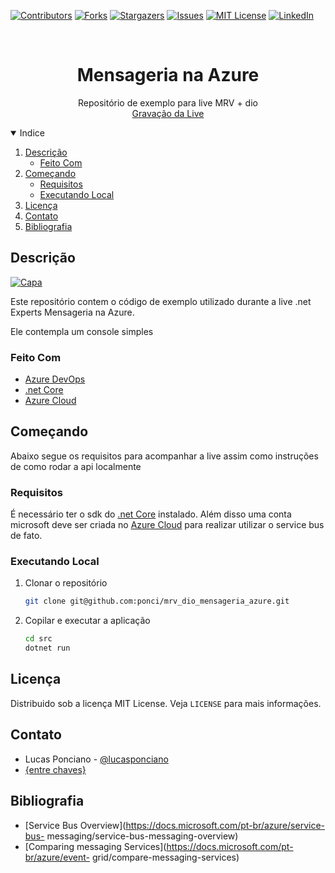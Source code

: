 <!--
*** Thanks for checking out the Best-README-Template. If you have a suggestion
*** that would make this better, please fork the repo and create a pull request
*** or simply open an issue with the tag "enhancement".
*** Thanks again! Now go create something AMAZING! :D
-->



<!-- PROJECT SHIELDS -->
<!--
*** I'm using markdown "reference style" links for readability.
*** Reference links are enclosed in brackets [ ] instead of parentheses ( ).
*** See the bottom of this document for the declaration of the reference variables
*** for contributors-url, forks-url, etc. This is an optional, concise syntax you may use.
*** https://www.markdownguide.org/basic-syntax/#reference-style-links
-->
[![Contributors][contributors-shield]][contributors-url]
[![Forks][forks-shield]][forks-url]
[![Stargazers][stars-shield]][stars-url]
[![Issues][issues-shield]][issues-url]
[![MIT License][license-shield]][license-url]
[![LinkedIn][linkedin-shield]][linkedin-url]



<!-- PROJECT LOGO -->
<br />
<p align="center">

  <h1 align="center">Mensageria na Azure</h1>

  <p align="center">
    Repositório de exemplo para live MRV + dio
    <br />
    <a href="">Gravação da Live</a>
  </p>
</p>



<!-- TABLE OF CONTENTS -->
<details open="open">
  <summary>Indice</summary>
  <ol>
    <li>
      <a href="#descrição">Descrição</a>
      <ul>
        <li><a href="#feito-com">Feito Com</a></li>
      </ul>
    </li>
    <li>
      <a href="#começando">Começando</a>
      <ul>
        <li><a href="#requisitos">Requisitos</a></li>
        <li><a href="#executando-local">Executando Local</a></li>
      </ul>
    </li>
    <li><a href="#licença">Licença</a></li>
    <li><a href="#contato">Contato</a></li>
    <li><a href="#bibliografia">Bibliografia</a></li>
  </ol>
</details>



<!-- Descrição -->
## Descrição

[![Capa][product-screenshot]](https://github.com/ponci/mrv_dio_mensageria_azure/blob/main/MensageriaAzure.pdf)

Este repositório contem o código de exemplo utilizado durante a live .net Experts Mensageria na Azure.

Ele contempla um console simples

### Feito Com

* [Azure DevOps](https://azure.microsoft.com/pt-br/services/devops/)
* [.net Core](https://dotnet.microsoft.com/download/dotnet/3.1)
* [Azure Cloud](https://portal.azure.com/)



<!-- Começando -->
## Começando

Abaixo segue os requisitos para acompanhar a live assim como instruções de como rodar a api localmente

### Requisitos

É necessário ter o sdk do [.net Core](https://dotnet.microsoft.com/download/dotnet/3.1) instalado. Além disso uma conta microsoft deve ser criada no [Azure Cloud](https://portal.azure.com/) para realizar utilizar o service bus de fato.

### Executando Local

1. Clonar o repositório
   ```sh
   git clone git@github.com:ponci/mrv_dio_mensageria_azure.git
   ```
2. Copilar e executar a aplicação
   ```sh
   cd src
   dotnet run
   ```

<!-- LICENSE -->
## Licença

Distribuido sob a licença MIT License. Veja `LICENSE` para mais informações.



<!-- CONTACT -->
## Contato

* Lucas Ponciano - [@lucasponciano](https://www.linkedin.com/in/lucasponciano/)
* [{entre chaves}](https://open.spotify.com/show/1ub9YZKamdMKdKbLia4YrX)
<!-- ACKNOWLEDGEMENTS -->
## Bibliografia
* [Service Bus Overview](https://docs.microsoft.com/pt-br/azure/service-bus- messaging/service-bus-messaging-overview)
* [Comparing messaging Services](https://docs.microsoft.com/pt-br/azure/event- grid/compare-messaging-services)





<!-- MARKDOWN LINKS & IMAGES -->
<!-- https://www.markdownguide.org/basic-syntax/#reference-style-links -->
[contributors-shield]: https://img.shields.io/github/contributors/ponci/mrv_dio_mensageria_azure.svg?style=for-the-badge
[contributors-url]: https://github.com/ponci/mrv_dio_mensageria_azure/graphs/contributors
[forks-shield]: https://img.shields.io/github/forks/ponci/mrv_dio_mensageria_azure.svg?style=for-the-badge
[forks-url]: https://github.com/ponci/mrv_dio_mensageria_azure/network/members
[stars-shield]: https://img.shields.io/github/stars/ponci/mrv_dio_mensageria_azure.svg?style=for-the-badge
[stars-url]: https://github.com/ponci/mrv_dio_mensageria_azure/stargazers
[issues-shield]: https://img.shields.io/github/issues/ponci/mrv_dio_mensageria_azure.svg?style=for-the-badge
[issues-url]: https://github.com/ponci/mrv_dio_mensageria_azure/issues
[license-shield]: https://img.shields.io/github/license/ponci/mrv_dio_mensageria_azure.svg?style=for-the-badge
[license-url]: https://github.com/ponci/mrv_dio_mensageria_azure/blob/master/LICENSE.txt
[linkedin-shield]: https://img.shields.io/badge/-LinkedIn-black.svg?style=for-the-badge&logo=linkedin&colorB=555
[linkedin-url]: https://www.linkedin.com/in/lucasponciano/
[product-screenshot]: images/capa.png
